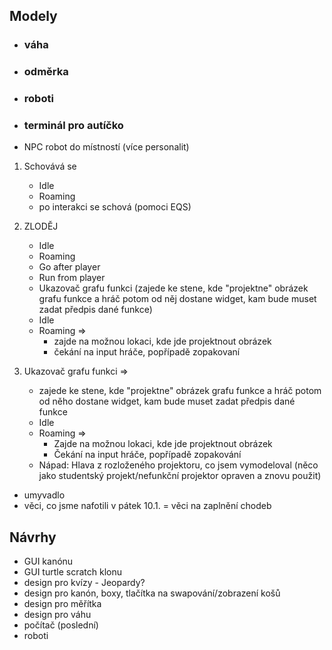 ## Modely
- ### váha
- ### odměrka
- ### roboti
- ### terminál pro autíčko
- NPC robot do místností (více personalit)
1) Schovává se
	- Idle
	- Roaming
	- po interakci se schová (pomoci EQS)

2) ZLODĚJ
	- Idle
	- Roaming
	- Go after player
	- Run from player
	- Ukazovač grafu funkci (zajede ke stene, kde "projektne" obrázek grafu funkce a hráč potom od něj dostane widget, kam bude muset zadat předpis dané funkce)
	- Idle
	- Roaming =>
		- zajde na možnou lokaci, kde jde projektnout obrázek
		- čekání na input hráče, popřípadě zopakovaní
3) Ukazovač grafu funkci => 
	- zajede ke stene, kde "projektne" obrázek grafu funkce a
	hráč potom od něho dostane widget, kam bude muset zadat předpis dané funkce
	- Idle
	- Roaming =>
		- Zajde na možnou lokaci, kde jde projektnout obrázek
		- Čekání na input hráče, popřípadě zopakování
	- Nápad: Hlava z rozloženého projektoru, co jsem vymodeloval
			(něco jako studentský projekt/nefunkční projektor opraven a znovu použit)

- umyvadlo
- věci, co jsme nafotili v pátek 10.1. = věci na zaplnění chodeb

## Návrhy
- GUI kanónu
- GUI turtle scratch klonu
- design pro kvízy - Jeopardy?
- design pro kanón, boxy, tlačítka na swapování/zobrazení košů
- design pro měřítka
- design pro váhu
- počítač (poslední)
- roboti
